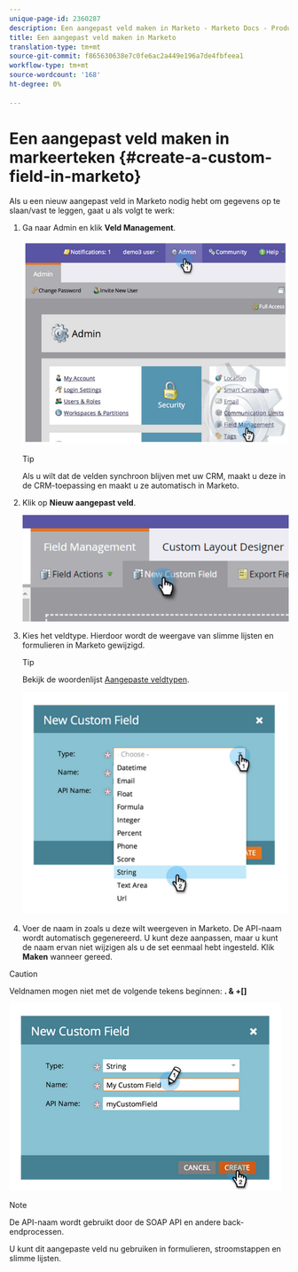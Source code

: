 ```yaml
---
unique-page-id: 2360287
description: Een aangepast veld maken in Marketo - Marketo Docs - Productdocumentatie
title: Een aangepast veld maken in Marketo
translation-type: tm+mt
source-git-commit: f865630638e7c0fe6ac2a449e196a7de4fbfeea1
workflow-type: tm+mt
source-wordcount: '168'
ht-degree: 0%

---
```



# Een aangepast veld maken in markeerteken {#create-a-custom-field-in-marketo}

Als u een nieuw aangepast veld in Marketo nodig hebt om gegevens op te slaan/vast te leggen, gaat u als volgt te werk:

1. Ga naar Admin en klik **Veld Management**.

   ![](assets/image2014-9-24-13-3a46-3a26.png)

   >[!TIP]
   >
   >Als u wilt dat de velden synchroon blijven met uw CRM, maakt u deze in de CRM-toepassing en maakt u ze automatisch in Marketo.

1. Klik op **Nieuw aangepast veld**.

   ![](assets/two.png)

1. Kies het veldtype. Hierdoor wordt de weergave van slimme lijsten en formulieren in Marketo gewijzigd.

   >[!TIP]
   >
   >Bekijk de woordenlijst [Aangepaste veldtypen](/help/marketo/product-docs/administration/field-management/custom-field-type-glossary.md).

   ![](assets/image2014-9-24-13-3a47-3a42.png)

1. Voer de naam in zoals u deze wilt weergeven in Marketo. De API-naam wordt automatisch gegenereerd. U kunt deze aanpassen, maar u kunt de naam ervan niet wijzigen als u de set eenmaal hebt ingesteld. Klik **Maken** wanneer gereed.

>[!CAUTION]
>
>Veldnamen mogen niet met de volgende tekens beginnen: **. &amp; +[]**

![](assets/image2014-9-24-13-3a48-3a26.png)

>[!NOTE]
>
>De API-naam wordt gebruikt door de SOAP API en andere back-endprocessen.

U kunt dit aangepaste veld nu gebruiken in formulieren, stroomstappen en slimme lijsten.
